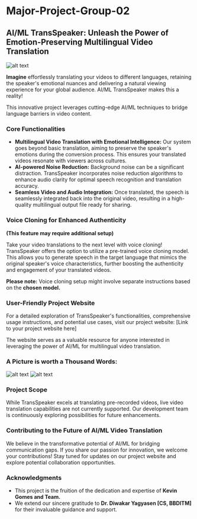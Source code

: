 # Major-Project-Group-02

## AI/ML TransSpeaker: Unleash the Power of Emotion-Preserving Multilingual Video Translation

![alt text](https://github.com/Coffee-Expert/Major-Project-Group-02/blob/main/images/screen1.png)

**Imagine** effortlessly translating your videos to different languages, retaining the speaker's emotional nuances and delivering a natural viewing experience for your global audience. AI/ML TransSpeaker makes this a reality!

This innovative project leverages cutting-edge AI/ML techniques to bridge language barriers in video content. 

### Core Functionalities

* **Multilingual Video Translation with Emotional Intelligence:** Our system goes beyond basic translation, aiming to preserve the speaker's emotions during the conversion process. This ensures your translated videos resonate with viewers across cultures. 
* **AI-powered Noise Reduction:** Background noise can be a significant distraction. TransSpeaker incorporates noise reduction algorithms to enhance audio clarity for optimal speech recognition and translation accuracy.
* **Seamless Video and Audio Integration:** Once translated, the speech is seamlessly integrated back into the original video, resulting in a high-quality multilingual output file ready for sharing.

###  Voice Cloning for Enhanced Authenticity

**(This feature may require additional setup)**

Take your video translations to the next level with voice cloning! TransSpeaker offers the option to utilize a pre-trained voice cloning model. This allows you to generate speech in the target language that mimics the original speaker's voice characteristics, further boosting the authenticity and engagement of your translated videos.

**Please note:** Voice cloning setup might involve separate instructions based on the **chosen model.**

### User-Friendly Project Website

For a detailed exploration of TransSpeaker's functionalities, comprehensive usage instructions, and potential use cases, visit our project website: [Link to your project website here]

The website serves as a valuable resource for anyone interested in leveraging the power of AI/ML for multilingual video translation.

### A Picture is worth a Thousand Words:

![alt text](https://github.com/Coffee-Expert/Major-Project-Group-02/blob/main/images/screen2.png)
![alt text](https://github.com/Coffee-Expert/Major-Project-Group-02/blob/main/images/screen3.png)

### Project Scope

While TransSpeaker excels at translating pre-recorded videos, live video translation capabilities are not currently supported. Our development team is continuously exploring possibilities for future enhancements.

### Contributing to the Future of AI/ML Video Translation

We believe in the transformative potential of AI/ML for bridging communication gaps. If you share our passion for innovation, we welcome your contributions! Stay tuned for updates on our project website and explore potential collaboration opportunities.

### Acknowledgments

* This project is the fruition of the dedication and expertise of **Kevin Gomes and Team.**
* We extend our sincere gratitude to **Dr. Diwakar Yagyasen [CS, BBDITM]** for their invaluable guidance and support.

